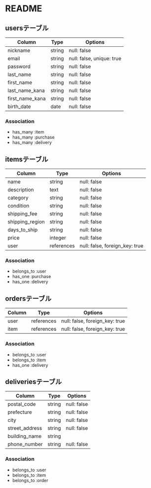 # README

## usersテーブル

| Column             | Type       | Options                    |
| ------------------ | ---------- | -------------------------- |
| nickname           | string     | null: false                |
| email              | string     | null: false, unique: true  |
| password           | string     | null: false                |
| last_name          | string     | null: false                |
| first_name         | string     | null: false                |
| last_name_kana     | string     | null: false                |
| first_name_kana    | string     | null: false                |
| birth_date         | date       | null: false                |

### Association
- has_many :item
- has_many :purchase
- has_many :delivery

## itemsテーブル


| Column          | Type       | Options                       |
| --------------- | ---------- | ----------------------------- |
| name            | string     | null: false                   |
| description     | text       | null: false                   |
| category        | string     | null: false                   |
| condition       | string     | null: false                   |
| shipping_fee    | string     | null: false                   |
| shipping_region | string     | null: false                   |
| days_to_ship    | string     | null: false                   |
| price           | integer    | null: false                   |
| user            | references | null: false, foreign_key: true|

### Association
- belongs_to :user
- has_one :purchase
- has_one :delivery

## ordersテーブル

| Column          | Type       | Options                       |
| ----------------| ---------- | ----------------------------- |
| user            | references | null: false, foreign_key: true|
| item            | references | null: false, foreign_key: true|

### Association
- belongs_to :user
- belongs_to :item
- has_one :delivery

## deliveriesテーブル

| Column          | Type       | Options                    |
| ----------------| ---------- | -------------------------- |
| postal_code     | string     | null: false                | 
| prefecture      | string     | null: false                | 
| city            | string     | null: false                | 
| street_address  | string     | null: false                | 
| building_name   | string     |                            | 
| phone_number    | string     | null: false                | 

### Association
- belongs_to :user
- belongs_to :item
- belongs_to :order

